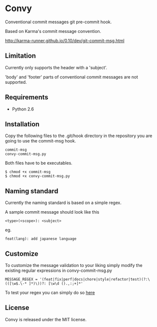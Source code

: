 # Convy

Conventional commit messages git pre-commit hook.

Based on Karma's commit message convention.

http://karma-runner.github.io/0.10/dev/git-commit-msg.html

## Limitation

Currently only supports the header with a 'subject'.

'body' and 'footer' parts of conventional commit messages are not supported.


## Requirements

- Python 2.6


## Installation

Copy the following files to the .git/hook directory in the repository you are going to use the commit-msg hook.

```
commit-msg
convy-commit-msg.py
```

Both files have to be executables.

```
$ chmod +x commit-msg
$ chmod +x convy-commit-msg.py
```


## Naming standard

Currently the naming standard is based on a simple regex.

A sample commit message should look like this

```
<type>(<scope>): <subject>
```

eg.

```
feat(lang): add japanese language
```


## Customize

To customize the message validation to your liking simply modify the existing regular expressions in convy-commit-msg.py

```
MESSAGE_REGEX = '(feat|fix|perf|docs|chore|style|refactor|test)(?:\(([\w$.\-* ]*)\))?: [\w\d ().,:;+]*'
```

To test your regex you can simply do so [here](http://pythex.org/)


## License

Convy is released under the MIT license.
